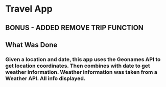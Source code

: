 # Travel App

## BONUS - ADDED REMOVE TRIP FUNCTION

## What Was Done

### Given a location and date, this app uses the Geonames API to get location coordinates. Then combines with date to get weather information. Weather information was taken from a Weather API. All info displayed.
